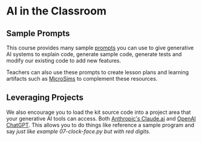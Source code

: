 # AI in the Classroom

## Sample Prompts
This course provides many sample [prompts](../prompts/index.md) you
can use to give generative AI systems to
explain code, generate sample code, generate tests and modify our existing
code to add new features.

Teachers can also use these prompts to create lesson plans and learning artifacts such as [MicroSims](https://dmccreary.github.io/microsims/) to complement these
resources.

## Leveraging Projects

We also encourage you to load the kit source code into a project area that your generative AI tools can access.  Both [Anthropic's Claude.ai](https://claude.ai/projects) and [OpenAI ChatGPT](https://help.openai.com/en/articles/10169521-using-projects-in-chatgpt).  This allows you to do
things like reference a sample program and say *just like example 07-clock-face.py but with red digits*.

